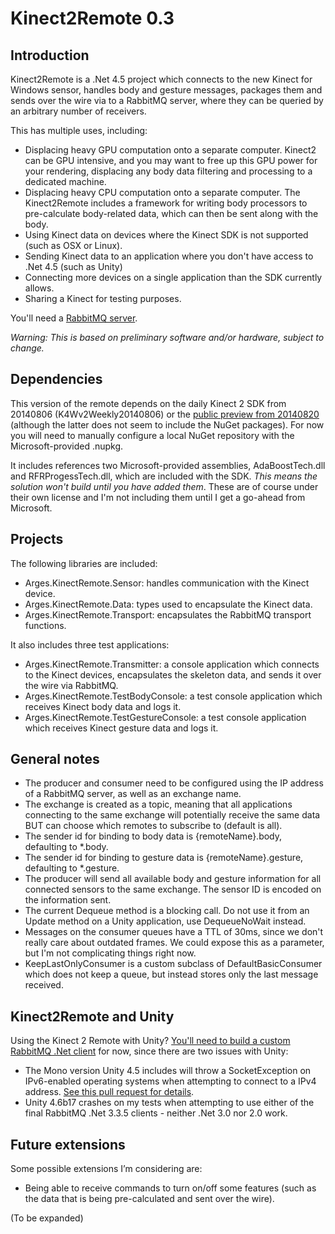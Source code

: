 # Kinect2Remote  0.3

## Introduction

Kinect2Remote is a .Net 4.5 project which connects to the new Kinect for Windows sensor, handles body and gesture messages, packages them and sends over the wire via to a RabbitMQ server, where they can be queried by an arbitrary number of receivers.

This has multiple uses, including:
* Displacing heavy GPU computation onto a separate computer.  Kinect2 can be GPU intensive, and you may want to free up this GPU power for your rendering, displacing any body data filtering and processing to a dedicated machine.
* Displacing heavy CPU computation onto a separate computer. The Kinect2Remote includes a framework for writing body processors to pre-calculate body-related data, which can then be sent along with the body.
* Using Kinect data on devices where the Kinect SDK is not supported (such as OSX or Linux).
* Sending Kinect data to an application where you don't have access to .Net 4.5 (such as Unity)
* Connecting more devices on a single application than the SDK currently allows.
* Sharing a Kinect for testing purposes.

You'll need a [RabbitMQ server](http://rabbitmq.com).

_Warning: This is based on preliminary software and/or hardware, subject to change._

## Dependencies

This version of the remote depends on the daily Kinect 2 SDK from 20140806 (K4Wv2Weekly20140806) or the [public preview from 20140820](http://www.microsoft.com/en-us/download/details.aspx?id=43661) (although the latter does not seem to include the NuGet packages).  For now you will need to manually configure a local NuGet repository with the Microsoft-provided .nupkg. 

It includes references two Microsoft-provided assemblies, AdaBoostTech.dll and RFRProgessTech.dll, which are included with the SDK. _This means the solution won't build until you have added them_.  These are of course under their own license and I'm not including them until I get a go-ahead from Microsoft.


## Projects 

The following libraries are included:

* Arges.KinectRemote.Sensor: handles communication with the Kinect device.
* Arges.KinectRemote.Data: types used to encapsulate the Kinect data.
* Arges.KinectRemote.Transport: encapsulates the RabbitMQ transport functions.

It also includes three test applications:

* Arges.KinectRemote.Transmitter: a console application which connects to the Kinect devices, encapsulates the skeleton data, and sends it over the wire via RabbitMQ.
* Arges.KinectRemote.TestBodyConsole: a test console application which receives Kinect body data and logs it.
* Arges.KinectRemote.TestGestureConsole: a test console application which receives Kinect gesture data and logs it.


## General notes

* The producer and consumer need to be configured using the IP address of a RabbitMQ server, as well as an exchange name.
* The exchange is created as a topic, meaning that all applications connecting to the same exchange will potentially receive the same data BUT can choose which remotes to subscribe to (default is all).
* The sender id for binding to body data is {remoteName}.body, defaulting to *.body.
* The sender id for binding to gesture data is {remoteName}.gesture, defaulting to *.gesture.
* The producer will send all available body and gesture information for all connected sensors to the same exchange. The sensor ID is encoded on the information sent.
* The current Dequeue method is a blocking call.  Do not use it from an Update method on a Unity application, use DequeueNoWait instead.
* Messages on the consumer queues have a TTL of 30ms, since we don't really care about outdated frames. We could expose this as a parameter, but I'm not complicating things right now.
* KeepLastOnlyConsumer is a custom subclass of DefaultBasicConsumer which does not keep a queue, but instead stores only the last message received.


## Kinect2Remote and Unity

Using the Kinect 2 Remote with Unity?  [You'll need to build a custom RabbitMQ .Net client](https://github.com/ricardojmendez/rabbitmq-dotnet-client) for now, since there are two issues with Unity:

* The Mono version Unity 4.5 includes will throw a SocketException on IPv6-enabled operating systems when attempting to connect to a IPv4 address.  [See this pull request for details](https://github.com/rabbitmq/rabbitmq-dotnet-client/pull/24).
* Unity 4.6b17 crashes on my tests when attempting to use either of the final RabbitMQ .Net 3.3.5 clients - neither .Net 3.0 nor 2.0 work.


## Future extensions

Some possible extensions I’m considering are:

* Being able to receive commands to turn on/off some features (such as the data that is being pre-calculated and sent over the wire).

(To be expanded)